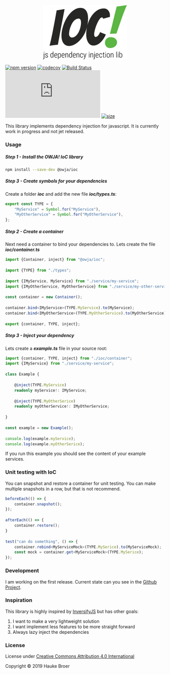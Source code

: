 <p align="center">
<img alt="OWJA! IoC" src="resources/owja-ioc-logo.png">

[![npm version](https://img.shields.io/npm/v/@owja/ioc.svg)](https://badge.fury.io/js/%40owja%2Fioc)
[![codecov](https://codecov.io/gh/owja/ioc/branch/master/graph/badge.svg)](https://codecov.io/gh/owja/ioc)
[![Build Status](https://travis-ci.org/owja/ioc.svg?branch=master)](https://travis-ci.org/owja/ioc)
[![gzip size](http://img.badgesize.io/https://unpkg.com/@owja/ioc/dist/ioc.mjs?compression=gzip)](https://unpkg.com/@owja/ioc/dist/ioc.mjs)
[![size](https://badgen.net/packagephobia/install/@owja/ioc)](https://unpkg.com/@owja/ioc/dist/ioc.mjs)
</p>

This library implements dependency injection for javascript.
It is currently work in progress and not jet released.

### Usage

##### Step 1 - Install the OWJA! IoC library

```bash
npm install --save-dev @owja/ioc
``` 

##### Step 3 - Create symbols for your dependencies

Create a folder ***ioc*** and add the new file ***ioc/types.ts***:
```ts
export const TYPE = {
    "MyService" = Symbol.for("MyService"),
    "MyOtherService" = Symbol.for("MyOtherService"),
};
```

##### Step 2 - Create a container

Next need a container to bind your dependencies to. Lets create the file ***ioc/container.ts***

```ts
import {Container, inject} from "@owja/ioc";

import {TYPE} from "./types";

import {IMyService, MyService} from "./service/my-service";
import {IMyOtherService, MyOtherService} from "./service/my-other-service";

const container = new Container();

container.bind<IMyService>(TYPE.MyService).to(MyService);
container.bind<IMyOtherService>(TYPE.MyOtherService).to(MyOtherService);

export {container, TYPE, inject};
```

##### Step 3 - Inject your dependency

Lets create a ***example.ts*** file in your source root:
 
```ts
import {container, TYPE, inject} from "./ioc/container";
import {IMyService} from "./service/my-service";

class Example {
    
    @inject(TYPE.MyService)
    readonly myService!: IMyService;
    
    @inject(TYPE.MyOtherSerice)
    readonly myOtherService!: IMyOtherService;
    
}

const example = new Example();

console.log(example.myService);
console.log(example.myOtherSerice);
```

If you run this example you should see the content of your example services.

### Unit testing with IoC

You can snapshot and restore a container for unit testing. You can make multiple snapshots in a row,
but that is not recommend.

```ts
beforeEach(() => {
    container.snapshot();
});

afterEach(() => {
    container.restore();
}

test("can do something", () => {
    container.rebind<MyServiceMock>(TYPE.MySerice).to(MyServiceMock);
    const mock = container.get<MyServiceMock>(TYPE.MySerice);
});
```

### Development

I am working on the first release. Current state can you see in the
[Github Project](https://github.com/owja/ioc/projects/1).

### Inspiration

This library is highly inspired by [InversifyJS](https://github.com/inversify/InversifyJS)
but has other goals:

1. I want to make a very lightweight solution
2. I want implement less features to be more straight forward
3. Always lazy inject the dependencies

### License

License under [Creative Commons Attribution 4.0 International](https://spdx.org/licenses/CC-BY-4.0.html)

Copyright © 2019 Hauke Broer
